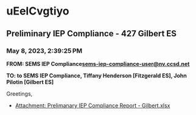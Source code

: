 # uEelCvgtiyo
## Preliminary IEP Compliance - 427 Gilbert ES
### May 8, 2023, 2:39:25 PM
**FROM: SEMS IEP Compliance<sems-iep-compliance-user@nv.ccsd.net>**

**TO: to SEMS IEP Compliance, Tiffany Henderson [Fitzgerald ES], John Pilotin [Gilbert ES]**


Greetings, 

 





* [Attachment: Prelimanary IEP Compliance Report - Gilbert.xlsx](uEelCvgtiyo-attachment-1.xlsx)
